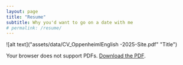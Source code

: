 ```yaml
---
layout: page
title: "Resume"
subtitle: Why you'd want to go on a date with me
# permalink: /resume/
---
```



![alt text]("assets/data/CV_OppenheimlEnglish -2025-Site.pdf" "Title")


<object data="assets/data/CV_OppenheimlEnglish -2025-Site.pdf" type="application/pdf" width="100%" height="600px">
  <p>Your browser does not support PDFs. <a href="/assets/pdfs/resume.pdf">Download the PDF</a>.</p>
</object>